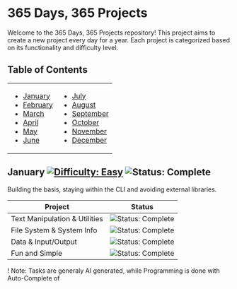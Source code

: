 # 365 Days, 365 Projects

Welcome to the 365 Days, 365 Projects repository! This project aims to create a new project every day for a year. Each project is categorized based on its functionality and difficulty level.

## Table of Contents

<table>
  <tr>
    <td>
      <ul>
        <li><a href="#january">January</a></li>
        <li><a href="#february">February</a></li>
        <li><a href="#march">March</a></li>
        <li><a href="#april">April</a></li>
        <li><a href="#may">May</a></li>
        <li><a href="#june">June</a></li>
      </ul>
    </td>
    <td>
      <ul>
        <li><a href="#july">July</a></li>
        <li><a href="#august">August</a></li>
        <li><a href="#september">September</a></li>
        <li><a href="#october">October</a></li>
        <li><a href="#november">November</a></li>
        <li><a href="#december">December</a></li>
      </ul>
    </td>
  </tr>
</table>

## January [![Difficulty: Easy](https://img.shields.io/badge/Difficulty-Easy-brightgreen)](https://img.shields.io/badge/Difficulty-Easy-brightgreen) ![Status: Complete](https://img.shields.io/badge/Status-Complete-blue)

Building the basis, staying within the CLI and avoiding external libraries.

| Project                       | Status                                                                 |
| ----------------------------- | ---------------------------------------------------------------------- |
| Text Manipulation & Utilities | ![Status: Complete](https://img.shields.io/badge/Status-Complete-blue) |
| File System & System Info     | ![Status: Complete](https://img.shields.io/badge/Status-Complete-blue) |
| Data & Input/Output           | ![Status: Complete](https://img.shields.io/badge/Status-Complete-blue) |
| Fun and Simple                | ![Status: Complete](https://img.shields.io/badge/Status-Complete-blue) |

! Note: Tasks are generaly AI generated, while Programming is done with Auto-Complete of
